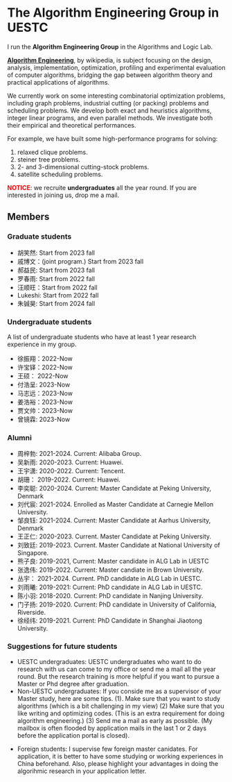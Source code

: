 # The Algorithm Engineering Group in UESTC
I run the **Algorithm Engineering Group** in the Algorithms and Logic Lab.

[**Algorithm Engineering**](https://en.wikipedia.org/wiki/Algorithm_engineering), by wikipedia, is subject focusing on the design, analysis, implementation, optimization, profiling and experimental evaluation of computer algorithms, bridging the gap between algorithm theory and practical applications of algorithms. 

We currently work on some interesting combinatorial optimization problems, including graph problems, industrial cutting (or packing) problems and scheduling problems.
We develop both exact and heuristics algorithms, integer linear programs, and even parallel methods. 
We investigate both their empirical and theoretical performances.

For example, we have built some high-performance programs for solving:  

1. relaxed clique problems. 
2. steiner tree problems. 
3. 2- and 3-dimensional cutting-stock problems. 
4. satellite scheduling problems.

<font color=red>**NOTICE**</font>: we recruite **undergraduates** all the year round.
If you are interested in joining us, drop me a mail. 


## Members
### Graduate students
- 胡笑然: Start from 2023 fall
- 戚博文：(joint program.) Start from 2023 fall 
- 郝益民: Start from 2023 fall
- 罗春雨: Start from 2022 fall
- 汪顺旺：Start from 2022 fall
- Lukeshi: Start from 2022 fall
- 朱铖昊: Start from 2024 fall


### Undergraduate students
A list of undergraduate students who have at least 1 year research experience in my group.

- 徐振翔：2022-Now
- 许宝铎：2022-Now
- 王硕：  2022-Now
- 付浩呈: 2023-Now
- 马志远：2023-Now
- 姜浩裕：2023-Now
- 贾文帅：2023-Now
- 曾镜霖: 2023-Now

### Alumni

- 周梓勃: 2021-2024. Current: Alibaba Group.
- 吴新雨: 2020-2023. Current: Huawei.
- 王宇潇: 2020-2022. Current: Tencent.
- 胡珊：  2019-2022. Current: Huawei.
- 李奕聪: 2020-2024. Current: Master Candidate at Peking University, Denmark
- 刘代宸: 2021-2024. Enrolled as Master Candidate at Carnegie Mellon University.
- 邹良钰: 2021-2024. Current: Master Candidate at Aarhus University, Denmark
- 王正仁: 2020-2023. Current. Master Candidate at Peking University.
- 刘致廷: 2019-2023. Current. Master Candidate at National University of Singapore.
- 熊子良: 2019-2021, Current: Master candidate in ALG Lab in UESTC
- 张逸伟: 2019-2022. Current: Master candiate in Brown University.
- 丛宇：  2021-2024. Current.  PhD candidate in ALG Lab in UESTC.
- 刘雨曦: 2019-2021: Current: PhD candidate in ALG Lab in UESTC.
- 陈小羽: 2018-2020.  Current: PhD candidate in Nanjing University.
- 门子扬: 2019-2020. Current: PhD candidate in University of California, Riverside.
- 徐经纬: 2019-2021.  Current: PhD Candidate in Shanghai Jiaotong University. 

### Suggestions for future students
- UESTC undergraduates: UESTC undergraduates who want to do research with us can come to my office or send me a mail all the year round. But the research training is more helpful if you want to pursue a Master or Phd degree after graduation. 
- Non-UESTC undergraduates: If you conside me as a supervisor of your Master study, here are some tips. (1). Make sure that you want to study algorithms (which is a bit challenging in my view) (2) Make sure that you like writing and optimizing codes. (This is an extra requirement for doing algorithm engineering.) (3) Send me a mail as early as possible. (My mailbox is often flooded by application mails  in the last 1 or 2 days before the application portal is closed).  
 <!-- I feel sorry for not replying every application letter in the peaking time. Please try to highlight your advantages of doing the research.  -->
- Foreign students: I supervise few foreign master canidates. For application, it is better to have some studying or working experiences in China beforehand. Also, please highlight your advantages in doing the algorihmic research in your application letter.
